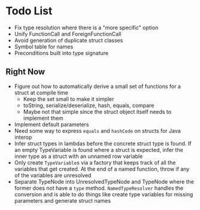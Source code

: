 # Todo List
* Fix type resolution where there is a "more specific" option
* Unify FunctionCall and ForeignFunctionCall
* Avoid generation of duplicate struct classes
* Symbol table for names
* Preconditions built into type signature

## Right Now
* Figure out how to automatically derive a small set of functions for a struct at compile time
  * Keep the set small to make it simpler
  * toString, serialize/deserialize, hash, equals, compare
  * Maybe not that simple since the struct object itself needs to implement them
* Implement default parameters
* Need some way to express `equals` and `hashCode` on structs for Java interop
* Infer struct types in lambdas before the concrete struct type is found. If an empty TypeVariable is found where a struct is expected, infer the inner type as a struct with an unnamed row variable
* Only create `TypeVariable`s via a factory that keeps track of all the variables that get created. At the end of a named function, throw if any of the variables are unresolved
* Separate TypeNode into UnresolvedTypeNode and TypeNode where the former does not have a `type` method. `NamedTypeResolver` handles the conversion and is able to do things like create type variables for missing parameters and generate struct names
